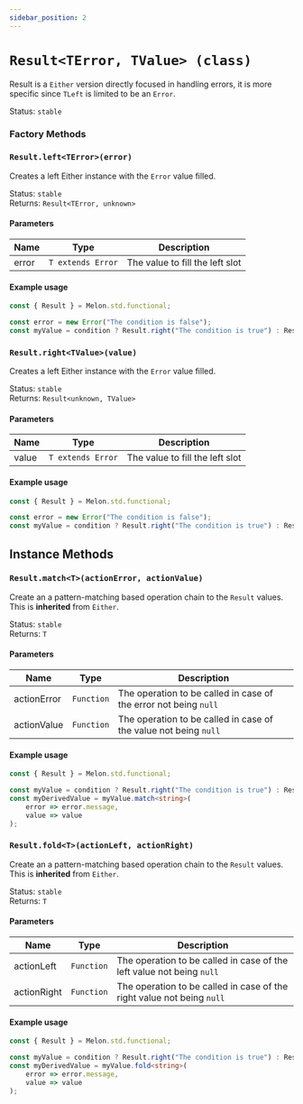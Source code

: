 ```yaml
---
sidebar_position: 2
---
```


# `Result<TError, TValue> (class)`

Result is a `Either` version directly focused in handling errors, it is more specific since `TLeft` is limited to be an `Error`.

Status: `stable` <br />

### Factory Methods

### `Result.left<TError>(error)`

Creates a left Either instance with the `Error` value filled.

Status: `stable` <br />
Returns: `Result<TError, unknown>`

#### Parameters

| Name | Type | Description |
| ---- | ---- | ----------- |
| error | `T extends Error` | The value to fill the left slot |

#### Example usage

```ts
const { Result } = Melon.std.functional;

const error = new Error("The condition is false");
const myValue = condition ? Result.right("The condition is true") : Result.left(error);
```

### `Result.right<TValue>(value)`

Creates a left Either instance with the `Error` value filled.

Status: `stable` <br />
Returns: `Result<unknown, TValue>`

#### Parameters

| Name | Type | Description |
| ---- | ---- | ----------- |
| value | `T extends Error` | The value to fill the left slot |

#### Example usage

```ts
const { Result } = Melon.std.functional;

const error = new Error("The condition is false");
const myValue = condition ? Result.right("The condition is true") : Result.left(error);
```

## Instance Methods

### `Result.match<T>(actionError, actionValue)`

Create an a pattern-matching based operation chain to the `Result` values. This is **inherited** from `Either`.

Status: `stable` <br />
Returns: `T`

#### Parameters

| Name | Type | Description |
| ---- | ---- | ----------- |
| actionError | `Function` | The operation to be called in case of the error not being `null` |
| actionValue | `Function` | The operation to be called in case of the value not being `null` |

#### Example usage

```ts
const { Result } = Melon.std.functional;

const myValue = condition ? Result.right("The condition is true") : Result.left(error);
const myDerivedValue = myValue.match<string>(
    error => error.message,
    value => value
);
```

### `Result.fold<T>(actionLeft, actionRight)`

Create an a pattern-matching based operation chain to the `Result` values. This is **inherited** from `Either`.

Status: `stable` <br />
Returns: `T`

#### Parameters

| Name | Type | Description |
| ---- | ---- | ----------- |
| actionLeft | `Function` | The operation to be called in case of the left value not being `null` |
| actionRight | `Function` | The operation to be called in case of the right value not being `null` |

#### Example usage

```ts
const { Result } = Melon.std.functional;

const myValue = condition ? Result.right("The condition is true") : Result.left(error);
const myDerivedValue = myValue.fold<string>(
    error => error.message,
    value => value
);
```